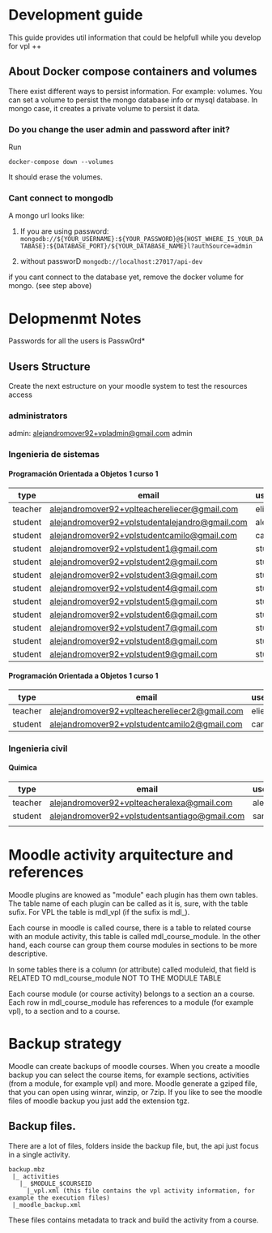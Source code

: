 # Development guide

This guide provides util information that could be helpfull while you develop for vpl ++

## About Docker compose containers and volumes

There exist different ways to persist information. For example: volumes. You can set a volume to persist
the mongo database info or mysql database. In mongo case, it creates a private volume to persist it data.

### Do you change the user admin and password after init?

Run 

```
docker-compose down --volumes
```

It should erase the volumes.

### Cant connect to mongodb

A mongo url looks like:

1. If you are using password: ```mongodb://${YOUR_USERNAME}:${YOUR_PASSWORD}@${HOST_WHERE_IS_YOUR_DATABASE}:${DATABASE_PORT}/${YOUR_DATABASE_NAME}l?authSource=admin```

2. without passworD `mongodb://localhost:27017/api-dev`

if you cant connect to the database yet, remove the docker volume for mongo. (see step above)


# Delopmenmt Notes

Passwords for all the users is Passw0rd*

## Users Structure

Create the next estructure on your moodle system to test the resources access

### administrators
admin: alejandromover92+vpladmin@gmail.com admin

### Ingenieria de sistemas

#### Programación Orientada a Objetos 1 curso 1

| type    | email                                          | username  | password  |   |
|---------|------------------------------------------------|-----------|-----------|---|
| teacher | alejandromover92+vplteachereliecer@gmail.com   | eliecer   | Passw0rd* |   |
| student | alejandromover92+vplstudentalejandro@gmail.com | alejandro | Passw0rd* |   |
| student | alejandromover92+vplstudentcamilo@gmail.com    | camilo    | Passw0rd* |   |
| student | alejandromover92+vplstudent1@gmail.com         | student01 | Passw0rd* |   |
| student | alejandromover92+vplstudent2@gmail.com         | student02 | Passw0rd* |   |
| student | alejandromover92+vplstudent3@gmail.com         | student03 | Passw0rd* |   |
| student | alejandromover92+vplstudent4@gmail.com         | student04 | Passw0rd* |   |
| student | alejandromover92+vplstudent5@gmail.com         | student05 | Passw0rd* |   |
| student | alejandromover92+vplstudent6@gmail.com         | student06 | Passw0rd* |   |
| student | alejandromover92+vplstudent7@gmail.com         | student07 | Passw0rd* |   |
| student | alejandromover92+vplstudent8@gmail.com         | student08 | Passw0rd* |   |
| student | alejandromover92+vplstudent9@gmail.com         | student09 | Passw0rd* |   |


#### Programación Orientada a Objetos 1 curso 1

| type    | email                                         | username | password  |   |
|---------|-----------------------------------------------|----------|-----------|---|
| teacher | alejandromover92+vplteachereliecer2@gmail.com | eliecer2 | Passw0rd* |   |
| student | alejandromover92+vplstudentcamilo2@gmail.com  | camilo2  | Passw0rd* |   |


### Ingenieria civil

#### Quimica

| type    | email                                         | username | password  |   |
|---------|-----------------------------------------------|----------|-----------|---|
| teacher | alejandromover92+vplteacheralexa@gmail.com    | alexa    | Passw0rd* |   |
| student | alejandromover92+vplstudentsantiago@gmail.com | santiago | Passw0rd* |   |
|         |                                               |          |           |   |

# Moodle activity arquitecture and references

Moodle plugins are knowed as "module" each plugin has them own tables. The table name of each plugin can be called as it is, sure, with the table sufix. For VPL the table is mdl_vpl (if the sufix is mdl_).

Each course in moodle is called course, there is a table to related course with an module activity, this table is called mdl_course_module. In the other hand, each course can group them course modules in sections to be more descriptive.

In some tables there is a column (or attribute) called moduleid, that field is RELATED TO mdl_course_module NOT TO THE MODULE TABLE

Each course module (or course activity) belongs to a section an a course. Each row in mdl_course_module has references to a module (for example vpl), to a section and to a course.


# Backup strategy

Moodle can create backups of moodle courses. When you create a moodle backup you can select the course items, for example sections, activities (from a module, for example vpl) and more. Moodle generate a gziped file, that you can open using winrar, winzip, or 7zip. If you like to see the moodle files of moodle backup you just add the extension tgz.

## Backup files.

There are a lot of files, folders inside the backup file, but, the api just focus in a single activity. 
```
backup.mbz
 |_ activities
   |_ $MODULE_$COURSEID
     |_vpl.xml (this file contains the vpl activity information, for example the execution files)
 |_moodle_backup.xml
```

These files contains metadata to track and build the activity from a course.
